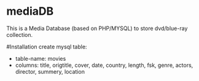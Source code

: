 # mediaDB

This is a Media Database (based on PHP/MYSQL) to store dvd/blue-ray collection.

#Installation
create mysql table:
- table-name: movies
- columns: title, origtitle, cover, date, country, length, fsk, genre, actors, director, summery, location
